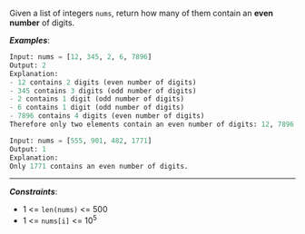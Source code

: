 Given a list of integers `nums`, return how many of them contain an **even number** of digits.

**_Examples_**:
```python
Input: nums = [12, 345, 2, 6, 7896]
Output: 2
Explanation: 
- 12 contains 2 digits (even number of digits)
- 345 contains 3 digits (odd number of digits)
- 2 contains 1 digit (odd number of digits)
- 6 contains 1 digit (odd number of digits)
- 7896 contains 4 digits (even number of digits)
Therefore only two elements contain an even number of digits: 12, 7896 

Input: nums = [555, 901, 482, 1771]
Output: 1 
Explanation: 
Only 1771 contains an even number of digits.
```
---
**_Constraints_**:
- 1 <= `len(nums)` <= 500
- 1 <= `nums[i]` <= $10^5$